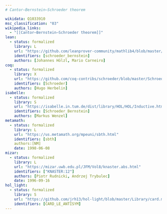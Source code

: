 ```yaml
---
# Cantor–Bernstein–Schroeder theorem

wikidata: Q1033910
msc_classification: "03"
wikipedia_links:
  - "[[Cantor–Bernstein–Schroeder theorem]]"
lean:
  - status: formalized
    library: L
    url: "https://github.com/leanprover-community/mathlib4/blob/master/Mathlib/SetTheory/Cardinal/SchroederBernstein.lean"
    identifiers: [schroeder_bernstein]
    authors: [Johannes Hölzl, Mario Carneiro]
coq:
  - status: formalized
    library: X
    url: "https://github.com/coq-contribs/schroeder/blob/master/Schroeder.v"
    identifiers: [Schroeder]
    authors: [Hugo Herbelin]
isabelle:
  - status: formalized
    library: S
    url: "https://isabelle.in.tum.de/dist/library/HOL/HOL/Inductive.html"
    identifiers: [Schroeder_Bernstein]
    authors: [Markus Wenzel]
metamath:
  - status: formalized
    library: L
    url: "https://us.metamath.org/mpeuni/sbth.html"
    identifiers: [sbth]
    authors:[NM]
    date: 1998-06-08
mizar:
  - status: formalized
    library: L
    url: "https://mizar.uwb.edu.pl/JFM/Vol8/knaster.abs.html"
    identifiers: ["KNASTER:12"]
    authors: [Piotr Rudnicki, Andrzej Trybulec]
    date: 1996-09-16
hol_light:
  - status: formalized
    library: S
    url: "https://github.com/jrh13/hol-light/blob/master/Library/card.ml"
    identifiers: [CARD_LE_ANTISYM]
---
```

